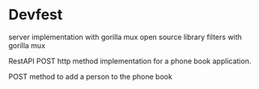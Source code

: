 # Devfest

server implementation with gorilla mux open source library 
filters with gorilla mux

RestAPI POST http method implementation for a phone book application.

POST method to add a person to the phone book